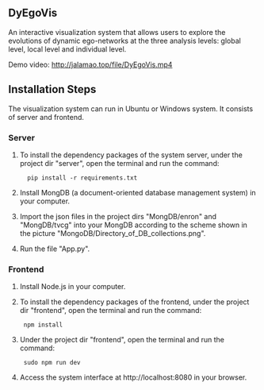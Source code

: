 ## DyEgoVis
An interactive visualization system that allows users to explore the evolutions of dynamic ego-networks at the three analysis levels: global level, local level and individual level. 

Demo video: http://jalamao.top/file/DyEgoVis.mp4

## Installation Steps
The visualization system can run in Ubuntu or Windows system. It consists of server and frontend.

### Server
1. To install the dependency packages of the system server, under the project dir "server", open the terminal and run the command:
    ```
      pip install -r requirements.txt
    ```
2. Install MongDB (a document-oriented database management system) in your computer.

3. Import the json files in the project dirs "MongDB/enron" and "MongDB/tvcg" into your MongDB according to the scheme shown in the picture "MongoDB/Directory_of_DB_collections.png".

4. Run the file "App.py".

### Frontend
1. Install Node.js in your computer.

2. To install the dependency packages of the frontend, under the project dir "frontend", open the terminal and run the command:
   ```
    npm install
   ```
3. Under the project dir "frontend", open the terminal and run the command:
   ```
    sudo npm run dev
   ```
4. Access the system interface at http://localhost:8080 in your browser.
